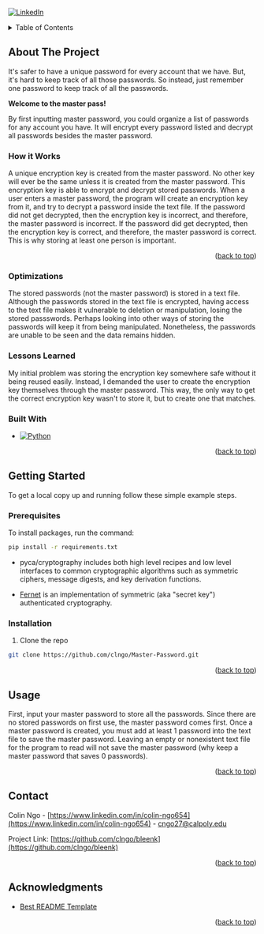 <a name="readme-top"></a>

[![LinkedIn][linkedin-shield]][linkedin-url]

<!-- TABLE OF CONTENTS -->
<details>
  <summary>Table of Contents</summary>
  <ol>
    <li>
      <a href="#about-the-project">About The Project</a>
      <ul>
        <li><a href="#how-it-works">How it Works</a></li>
        <li><a href="#optimizations">Optimizations</a></li>
        <li><a href="#lessons-learned">Lessons Learned</a></li>
        <li><a href="#built-with">Built With</a></li>
      </ul>
    </li>
    <li>
      <a href="#getting-started">Getting Started</a>
      <ul>
        <li><a href="#prerequisites">Prerequisites</a></li>
        <li><a href="#installation">Installation</a></li>
      </ul>
    </li>
    <li><a href="#usage">Usage</a></li>
    <li><a href="#contact">Contact</a></li>
    <li><a href="#acknowledgments">Acknowledgments</a></li>
  </ol>
</details>


<!-- ABOUT THE PROJECT -->
## About The Project

It's safer to have a unique password for every account that we have. But, it's hard to keep track of all those passwords. So instead, just remember one password to keep track of all the passwords. 

**Welcome to the master pass!**

By first inputting master password, you could organize a list of passwords for any account you have. It will encrypt every password listed and decrypt all passwords besides the master password. 

### How it Works

A unique encryption key is created from the master password. No other key will ever be the same unless it is created from the master password. This encryption key is able to encrypt and decrypt stored passwords. When a user enters a master password, the program will create an encryption key from it, and try to decrypt a password inside the text file. If the password did not get decrypted, then the encryption key is incorrect, and therefore, the master password is incorrect. If the password did get decrypted, then the encryption key is correct, and therefore, the master password is correct. This is why storing at least one person is important. 

<p align="right">(<a href="#readme-top">back to top</a>)</p>

### Optimizations

The stored passwords (not the master password) is stored in a text file. Although the passwords stored in the text file is encrypted, having access to the text file makes it vulnerable to deletion or manipulation, losing the stored passswords. Perhaps looking into other ways of storing the passwords will keep it from being manipulated. Nonetheless, the passwords are unable to be seen and the data remains hidden.

### Lessons Learned

My initial problem was storing the encryption key somewhere safe without it being reused easily. Instead, I demanded the user to create the encryption key themselves through the master password. This way, the only way to get the correct encryption key wasn't to store it, but to create one that matches. 

### Built With
* [![Python][Python.js]][Python-url]

<p align="right">(<a href="#readme-top">back to top</a>)</p>

<!-- GETTING STARTED -->
## Getting Started

To get a local copy up and running follow these simple example steps.

### Prerequisites
To install packages, run the command:
```sh
pip install -r requirements.txt
```

* pyca/cryptography includes both high level recipes and low level interfaces to common cryptographic algorithms such as symmetric ciphers, message digests, and key derivation functions. 

* [Fernet](https://cryptography.io/en/latest/fernet/) is an implementation of symmetric (aka "secret key") authenticated cryptography. 


### Installation
1. Clone the repo
  ```sh
  git clone https://github.com/clngo/Master-Password.git
  ```

<p align="right">(<a href="#readme-top">back to top</a>)</p>

<!-- USAGE EXAMPLES -->
## Usage

First, input your master password to store all the passwords. Since there are no stored passwords on first use, the master password comes first. Once a master password is created, you must add at least 1 password into the text file to save the master password. Leaving an empty or nonexistent text file for the program to read will not save the master password (why keep a master password that saves 0 passwords). 

<p align="right">(<a href="#readme-top">back to top</a>)</p>

<!-- CONTACT -->
## Contact

Colin Ngo - [https://www.linkedin.com/in/colin-ngo654](https://www.linkedin.com/in/colin-ngo654) - cngo27@calpoly.edu

Project Link: [https://github.com/clngo/bleenk](https://github.com/clngo/bleenk)

<p align="right">(<a href="#readme-top">back to top</a>)</p>

<!-- ACKNOWLEDGMENTS -->
## Acknowledgments
* [Best README Template](https://github.com/othneildrew/Best-README-Template/blob/master/README.md)

<p align="right">(<a href="#readme-top">back to top</a>)</p>



<!-- MARKDOWN LINKS & IMAGES -->
<!-- https://www.markdownguide.org/basic-syntax/#reference-style-links -->
[contributors-shield]: https://img.shields.io/github/contributors/othneildrew/Best-README-Template.svg?style=for-the-badge

[linkedin-shield]: https://img.shields.io/badge/-LinkedIn-black.svg?style=for-the-badge&logo=linkedin&colorB=555
[linkedin-url]: https://www.linkedin.com/in/colin-ngo654
[Python-url]: https://www.python.org/
[Python.js]: https://img.shields.io/badge/python-3670A0?style=for-the-badge&logo=python&logoColor=ffdd54
